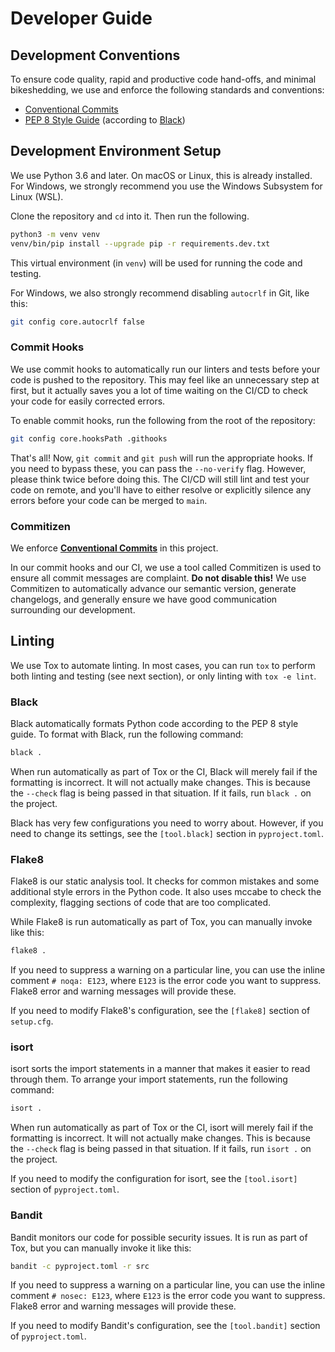 # Developer Guide

## Development Conventions

To ensure code quality, rapid and productive code hand-offs, and minimal bikeshedding,
we use and enforce the following standards and conventions:

- [Conventional Commits](https://www.conventionalcommits.org/en/v1.0.0/)
- [PEP 8 Style Guide](https://pep8.org/) (according to [Black](https://black.readthedocs.io/en/stable/))

## Development Environment Setup

We use Python 3.6 and later. On macOS or Linux, this is already installed. For Windows, we strongly recommend
you use the Windows Subsystem for Linux (WSL).

Clone the repository and `cd` into it. Then run the following.

```bash
python3 -m venv venv
venv/bin/pip install --upgrade pip -r requirements.dev.txt
```

This virtual environment (in `venv`) will be used for running the code and testing.

For Windows, we also strongly recommend disabling `autocrlf` in Git, like this:

```bash
git config core.autocrlf false
```

### Commit Hooks

We use commit hooks to automatically run our linters and tests before your
code is pushed to the repository. This may feel like an unnecessary step
at first, but it actually saves you a lot of time waiting on the CI/CD to
check your code for easily corrected errors.

To enable commit hooks, run the following from the root of the repository:

```bash
git config core.hooksPath .githooks
```

That's all! Now, `git commit` and `git push` will run the appropriate hooks.
If you need to bypass these, you can pass the `--no-verify` flag.
However, please think twice before doing this. The CI/CD will still lint
and test your code on remote, and you'll have to either resolve or explicitly
silence any errors before your code can be merged to `main`.

### Commitizen

We enforce [**Conventional Commits**](https://www.conventionalcommits.org/en/v1.0.0/)
in this project.

In our commit hooks and our CI, we use a tool called Commitizen is used to
ensure all commit messages are complaint. **Do not disable this!** We use
Commitizen to automatically advance our semantic version, generate changelogs,
and generally ensure we have good communication surrounding our development.

## Linting

We use Tox to automate linting. In most cases, you can run `tox` to perform both linting and testing
(see next section), or only linting with `tox -e lint`.

### Black

Black automatically formats Python code according to the PEP 8 style guide. To format with Black,
run the following command:

```bash
black .
```

When run automatically as part of Tox or the CI, Black will merely fail if the formatting is
incorrect. It will not actually make changes. This is because the `--check` flag is being passed in
that situation. If it fails, run `black .` on the project.

Black has very few configurations you need to worry about. However, if you need
to change its settings, see the `[tool.black]` section in `pyproject.toml`.

### Flake8

Flake8 is our static analysis tool. It checks for common mistakes and some additional style errors in
the Python code. It also uses mccabe to check the complexity, flagging sections of code that are
too complicated.

While Flake8 is run automatically as part of Tox, you can manually invoke like this:

```bash
flake8 .
```

If you need to suppress a warning on a particular line, you can use the inline
comment `# noqa: E123`, where `E123` is the error code you want to suppress.
Flake8 error and warning messages will provide these.

If you need to modify Flake8's configuration, see the `[flake8]` section of
`setup.cfg`.

### isort

isort sorts the import statements in a manner that makes it easier to read through them. To arrange your
import statements, run the following command:

```bash
isort .
```

When run automatically as part of Tox or the CI, isort will merely fail if the formatting is
incorrect. It will not actually make changes. This is because the `--check` flag is being passed in
that situation. If it fails, run `isort .` on the project.

If you need to modify the configuration for isort, see the `[tool.isort]` section
of `pyproject.toml`.

### Bandit

Bandit monitors our code for possible security issues. It is run as part of Tox, but you can manually
invoke it like this:

```bash
bandit -c pyproject.toml -r src
```

If you need to suppress a warning on a particular line, you can use the inline
comment `# nosec: E123`, where `E123` is the error code you want to suppress.
Flake8 error and warning messages will provide these.

If you need to modify Bandit's configuration, see the `[tool.bandit]` section
of `pyproject.toml`.
